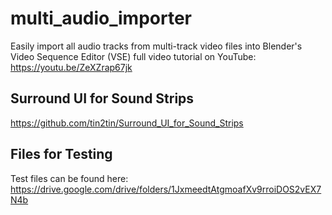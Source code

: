 # multi_audio_importer
Easily import all audio tracks from multi-track video files into Blender's Video Sequence Editor (VSE)
full video tutorial on YouTube: https://youtu.be/ZeXZrap67jk

## Surround UI for Sound Strips
https://github.com/tin2tin/Surround_UI_for_Sound_Strips

## Files for Testing

Test files can be found here: https://drive.google.com/drive/folders/1JxmeedtAtgmoafXv9rroiDOS2vEX7N4b
